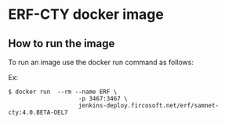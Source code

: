 # ERF-CTY docker image

## How to run the image
To run an image use the docker run command as follows:

Ex:

    $ docker run  --rm --name ERF \
                        -p 3467:3467 \
                        jenkins-deploy.fircosoft.net/erf/samnet-cty:4.0.BETA-OEL7
